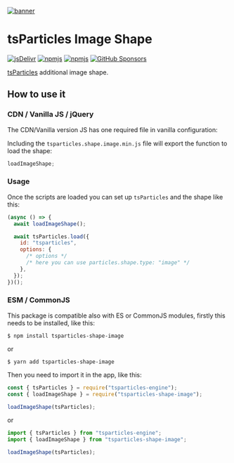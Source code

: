 [![banner](https://particles.js.org/images/banner2.png)](https://particles.js.org)

# tsParticles Image Shape

[![jsDelivr](https://data.jsdelivr.com/v1/package/npm/tsparticles-shape-image/badge)](https://www.jsdelivr.com/package/npm/tsparticles-shape-image)
[![npmjs](https://badge.fury.io/js/tsparticles-shape-image.svg)](https://www.npmjs.com/package/tsparticles-shape-image)
[![npmjs](https://img.shields.io/npm/dt/tsparticles-shape-image)](https://www.npmjs.com/package/tsparticles-shape-image) [![GitHub Sponsors](https://img.shields.io/github/sponsors/matteobruni)](https://github.com/sponsors/matteobruni)

[tsParticles](https://github.com/matteobruni/tsparticles) additional image shape.

## How to use it

### CDN / Vanilla JS / jQuery

The CDN/Vanilla version JS has one required file in vanilla configuration:

Including the `tsparticles.shape.image.min.js` file will export the function to load the shape:

```javascript
loadImageShape;
```

### Usage

Once the scripts are loaded you can set up `tsParticles` and the shape like this:

```javascript
(async () => {
  await loadImageShape();

  await tsParticles.load({
    id: "tsparticles",
    options: {
      /* options */
      /* here you can use particles.shape.type: "image" */
    },
  });
})();
```

### ESM / CommonJS

This package is compatible also with ES or CommonJS modules, firstly this needs to be installed, like this:

```shell
$ npm install tsparticles-shape-image
```

or

```shell
$ yarn add tsparticles-shape-image
```

Then you need to import it in the app, like this:

```javascript
const { tsParticles } = require("tsparticles-engine");
const { loadImageShape } = require("tsparticles-shape-image");

loadImageShape(tsParticles);
```

or

```javascript
import { tsParticles } from "tsparticles-engine";
import { loadImageShape } from "tsparticles-shape-image";

loadImageShape(tsParticles);
```
